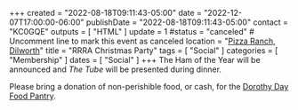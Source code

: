 +++
created = "2022-08-18T09:11:43-05:00"
date = "2022-12-07T17:00:00-06:00"
publishDate = "2022-08-18T09:11:43-05:00"
contact = "KC0GQE"
outputs = [ "HTML" ]
update = 1
#status = "canceled"	# Uncomment line to mark this event as canceled	
location = "[Pizza Ranch, Dilworth](/places/pizza-ranch-dilworth/)"
title = "RRRA Christmas Party"
tags = [ "Social" ]
categories = [ "Membership" ]
dates = [ "Social" ]
+++
The Ham of the Year will be announced and *The Tube* will be presented
during dinner.

Please bring a donation of non-perishible food, or cash, for the
[Dorothy Day Food Pantry](http://www.fmddh.org/food-pantry/).
